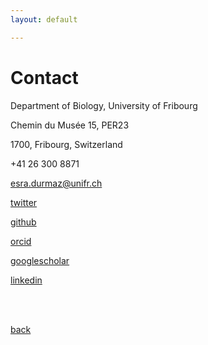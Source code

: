 ```yaml
---
layout: default

---
```


# Contact 

Department of Biology, University of Fribourg

Chemin du Musée 15, PER23 

1700, Fribourg, Switzerland

 +41 26 300 8871 
 

<esra.durmaz@unifr.ch>

[twitter](https://twitter.com/durmaz_es)

[github](https://github.com/esradm)

[orcid](https://orcid.org/0000-0002-4345-2264)

[googlescholar](https://scholar.google.com/citations?user=sOSxWwEAAAAJ&hl=en)

[linkedin](https://www.linkedin.com/in/esradm/)

<br />
<br />

[back](./)
